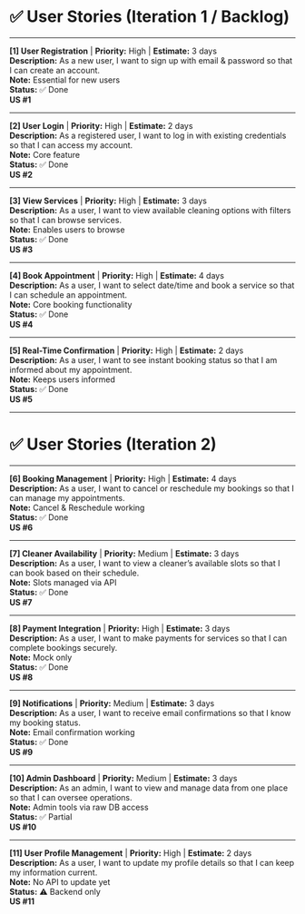 # ✅ User Stories (Iteration 1 / Backlog)

---

**[1] User Registration** | **Priority:** High | **Estimate:** 3 days  
**Description:** As a new user, I want to sign up with email & password so that I can create an account.  
**Note:** Essential for new users  
**Status:** ✅ Done  
**US #1**

---

**[2] User Login** | **Priority:** High | **Estimate:** 2 days  
**Description:** As a registered user, I want to log in with existing credentials so that I can access my account.  
**Note:** Core feature  
**Status:** ✅ Done  
**US #2**

---

**[3] View Services** | **Priority:** High | **Estimate:** 3 days  
**Description:** As a user, I want to view available cleaning options with filters so that I can browse services.  
**Note:** Enables users to browse  
**Status:** ✅ Done  
**US #3**

---

**[4] Book Appointment** | **Priority:** High | **Estimate:** 4 days  
**Description:** As a user, I want to select date/time and book a service so that I can schedule an appointment.  
**Note:** Core booking functionality  
**Status:** ✅ Done  
**US #4**

---

**[5] Real-Time Confirmation** | **Priority:** High | **Estimate:** 2 days  
**Description:** As a user, I want to see instant booking status so that I am informed about my appointment.  
**Note:** Keeps users informed  
**Status:** ✅ Done  
**US #5**

---

# ✅ User Stories (Iteration 2)

---

**[6] Booking Management** | **Priority:** High | **Estimate:** 4 days  
**Description:** As a user, I want to cancel or reschedule my bookings so that I can manage my appointments.  
**Note:** Cancel & Reschedule working  
**Status:** ✅ Done  
**US #6**

---

**[7] Cleaner Availability** | **Priority:** Medium | **Estimate:** 3 days  
**Description:** As a user, I want to view a cleaner’s available slots so that I can book based on their schedule.  
**Note:** Slots managed via API  
**Status:** ✅ Done  
**US #7**

---

**[8] Payment Integration** | **Priority:** High | **Estimate:** 3 days  
**Description:** As a user, I want to make payments for services so that I can complete bookings securely.  
**Note:** Mock only  
**Status:** ✅ Done  
**US #8**

---

**[9] Notifications** | **Priority:** Medium | **Estimate:** 3 days  
**Description:** As a user, I want to receive email confirmations so that I know my booking status.  
**Note:** Email confirmation working  
**Status:** ✅ Done  
**US #9**

---

**[10] Admin Dashboard** | **Priority:** Medium | **Estimate:** 3 days  
**Description:** As an admin, I want to view and manage data from one place so that I can oversee operations.  
**Note:** Admin tools via raw DB access  
**Status:** ✅ Partial  
**US #10**

---

**[11] User Profile Management** | **Priority:** High | **Estimate:** 2 days  
**Description:** As a user, I want to update my profile details so that I can keep my information current.  
**Note:** No API to update yet  
**Status:** ⚠️ Backend only  
**US #11**